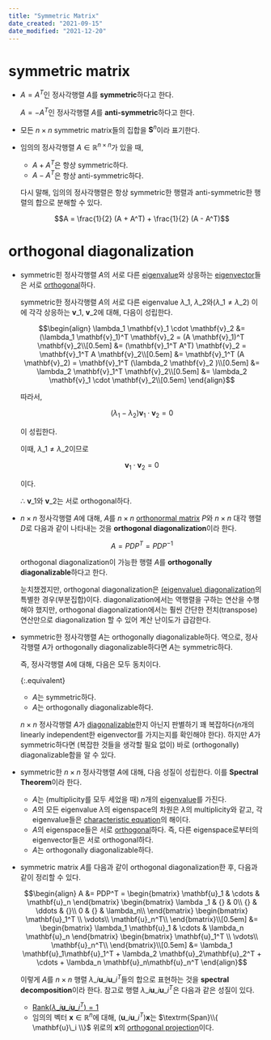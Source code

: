 ```yaml
---
title: "Symmetric Matrix"
date_created: "2021-09-15"
date_modified: "2021-12-20"
---
```


# symmetric matrix

<ul>

<li><div markdown="block">

$A = A^T$인 정사각행렬 $A$를 **symmetric**하다고 한다.

$A = -A^T$인 정사각행렬 $A$를 **anti-symmetric**하다고 한다.

</div></li>

<li><div markdown="block">

모든 $n \times n$ symmetric matrix들의 집합을 $\mathbf{S}^n$이라 표기한다.

</div></li>

<li><div markdown="block">

임의의 정사각행렬 $A \in \mathbb{R}^{n \times n}$가 있을 때,

- $A + A^T$은 항상 symmetric하다.
- $A - A^T$은 항상 anti-symmetric하다.

다시 말해, 임의의 정사각행렬은 항상 symmetric한 행렬과 anti-symmetric한 행렬의 합으로 분해할 수 있다.

$$A = \frac{1}{2} (A + A^T) + \frac{1}{2} (A - A^T)$$

</div></li>

</ul>

# orthogonal diagonalization

<ul>

<li><div markdown="block">

symmetric힌 정사각행렬 $A$의 서로 다른 [eigenvalue](/linear_algebra/eigenvector-eigenvalue)와 상응하는 [eigenvector](/linear_algebra/eigenvector-eigenvalue)들은 서로 [orthogonal](/linear_algebra/orthogonality)하다.

<div class="proof-folder" markdown="block">

symmetric한 정사각행렬 $A$의 서로 다른 eigenvalue $\lambda\_1$, $\lambda\_2$와($\lambda\_1 \neq \lambda\_2$) 이에 각각 상응하는 $\mathbf{v}\_1$, $\mathbf{v}\_2$에 대해, 다음이 성립한다.

$$\begin{align}
\lambda_1 \mathbf{v}_1 \cdot \mathbf{v}_2
&= (\lambda_1 \mathbf{v}_1)^T \mathbf{v}_2 = (A \mathbf{v}_1)^T \mathbf{v}_2\\[0.5em]
&= (\mathbf{v}_1^T A^T) \mathbf{v}_2 = \mathbf{v}_1^T A \mathbf{v}_2\\[0.5em]
&= \mathbf{v}_1^T (A \mathbf{v}_2) = \mathbf{v}_1^T (\lambda_2 \mathbf{v}_2 )\\[0.5em]
&= \lambda_2 \mathbf{v}_1^T \mathbf{v}_2\\[0.5em]
&= \lambda_2 \mathbf{v}_1 \cdot \mathbf{v}_2\\[0.5em]
\end{align}$$

따라서,

$$(\lambda_1 - \lambda_2 ) \mathbf{v}_1 \cdot \mathbf{v}_2 = 0$$

이 성립한다.

이때, $\lambda\_1 \neq \lambda\_2$이므로

$$\mathbf{v}_1 \cdot \mathbf{v}_2 = 0$$

이다.

∴ $\mathbf{v}\_1$와 $\mathbf{v}\_2$는 서로 orthogonal하다.

</div>

</div></li>

<li><div markdown="block">

$n \times n$ 정사각행렬 $A$에 대해, $A$를 $n \times n$ [orthonormal matrix](/linear_algebra/orthogonality) $P$와 $n \times n$ 대각 행렬 $D$로 다음과 같이 나타내는 것을 **orthogonal diagonalization**이라 한다.

$$A = PDP^T = PDP^{-1}$$

orthogonal diagonalization이 가능한 행렬 $A$를 **orthogonally diagonalizable**하다고 한다.

눈치챘겠지만, orthogonal diagonalization은 [(eigenvalue) diagonalization](/linear_algebra/eigenvector-eigenvalue)의 특별한 경우(부분집합)이다. diagonalization에서는 역행렬을 구하는 연산을 수행해야 했지만, orthogonal diagonalization에서는 훨씬 간단한 전치(transpose) 연산만으로 diagonalization 할 수 있어 계산 난이도가 급감한다.

</div></li>

<li><div markdown="block">

symmetric한 정사각행렬 $A$는 orthogonally diagonalizable하다. 역으로, 정사각행렬 $A$가 orthogonally diagonalizable하다면 $A$는 symmetric하다.

즉, 정사각행렬 $A$에 대해, 다음은 모두 동치이다.

{:.equivalent}
- $A$는 symmetric하다.
- $A$는 orthogonally diagonalizable하다.
  
$n \times n$ 정사각행렬 $A$가 [diagonalizable](/linear_algebra/eigenvector-eigenvalue)한지 아닌지 판별하기 꽤 복잡하다($n$개의 linearly independent한 eigenvector를 가지는지를 확인해야 한다). 하지만 $A$가 symmetric하다면 (복잡한 것들을 생각할 필요 없이) 바로 (orthogonally) diagonalizable함을 알 수 있다.

</div></li>

<li><div markdown="block">

symmetric한 $n \times n$ 정사각행렬 $A$에 대해, 다음 성질이 성립한다. 이를 **Spectral Theorem**이라 한다.

- $A$는 (multiplicity를 모두 세었을 때) $n$개의 [eigenvalue](/linear_algebra/eigenvector-eigenvalue)를 가진다.
- $A$의 모든 eigenvalue $\lambda$의 eigenspace의 차원은 $\lambda$의 multiplicity와 같고, 각 eigenvalue들은 [characteristic equation](/linear_algebra/eigenvector-eigenvalue)의 해이다.
- $A$의 eigenspace들은 서로 [orthogonal](/linear_algebra/orthogonality)하다. 즉, 다른 eigenspace로부터의 eigenvector들은 서로 orthogonal하다.
- $A$는 orthogonally diagonalizable하다.

</div></li>

<li><div markdown="block">

symmetric matrix $A$를 다음과 같이 orthogonal diagonalization한 후, 다음과 같이 정리할 수 있다.

$$\begin{align}
A &= PDP^T = \begin{bmatrix}
\mathbf{u}_1  & \cdots & \mathbf{u}_n
\end{bmatrix} \begin{bmatrix}
\lambda _1 & {} & 0\\
{} & \ddots & {}\\
0 & {} & \lambda_n\\
\end{bmatrix} \begin{bmatrix}
\mathbf{u}_1^T \\
\vdots\\
\mathbf{u}_n^T\\
\end{bmatrix}\\[0.5em]
&= \begin{bmatrix}
\lambda_1 \mathbf{u}_1 & \cdots & \lambda_n \mathbf{u}_n
\end{bmatrix} \begin{bmatrix}
\mathbf{u}_1^T \\
\vdots\\
\mathbf{u}_n^T\\
\end{bmatrix}\\[0.5em]
&= \lambda_1 \mathbf{u}_1\mathbf{u}_1^T + \lambda_2 \mathbf{u}_2\mathbf{u}_2^T + \cdots + \lambda_n \mathbf{u}_n\mathbf{u}_n^T
\end{align}$$

이렇게 $A$를 $n \times n$ 행렬 $\lambda\_i \mathbf{u}\_i \mathbf{u}\_i^T$들의 합으로 표현하는 것을 **spectral decomposition**이라 한다. 참고로 행렬 $\lambda\_i \mathbf{u}\_i \mathbf{u}\_i^T$은 다음과 같은 성질이 있다.

- [$\textrm{Rank}(\lambda\_i \mathbf{u}\_i \mathbf{u}\_i^T) = 1$](/linear_algebra/vector-space)
- 임의의 벡터 $\mathbf{x} \in \mathbb{R}^n$에 대해, $(\mathbf{u}\_i \mathbf{u}\_i^T) \mathbf{x}$는 $\textrm{Span}\\{ \mathbf{u}\_i \\}$ 위로의 $\mathbf{x}$의 [orthogonal projection](/linear_algebra/orthogonality)이다.

</div></li>

</ul>

